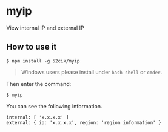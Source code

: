 # myip

View internal IP and external IP

## How to use it

```
$ npm install -g 52cik/myip
```

> Windows users please install under `bash shell` or `cmder`.

Then enter the command:

```
$ myip
```

You can see the following information.

```
internal: [ 'x.x.x.x' ]
external: { ip: 'x.x.x.x', region: 'region information' }
```
